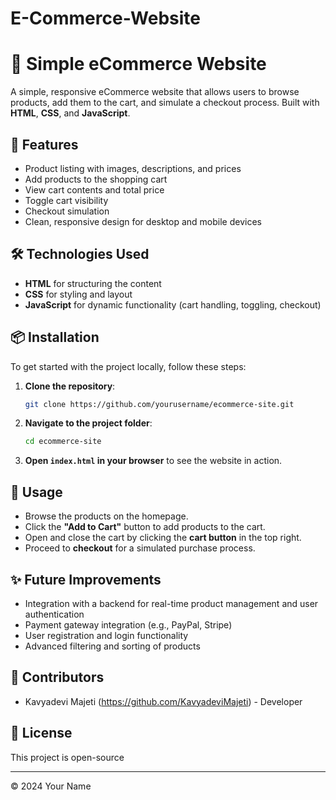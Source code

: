 # E-Commerce-Website
# 🛒 Simple eCommerce Website

A simple, responsive eCommerce website that allows users to browse products, add them to the cart, and simulate a checkout process. Built with **HTML**, **CSS**, and **JavaScript**.

## 🚀 Features
- Product listing with images, descriptions, and prices
- Add products to the shopping cart
- View cart contents and total price
- Toggle cart visibility
- Checkout simulation
- Clean, responsive design for desktop and mobile devices

## 🛠️ Technologies Used
- **HTML** for structuring the content
- **CSS** for styling and layout
- **JavaScript** for dynamic functionality (cart handling, toggling, checkout)

## 📦 Installation
To get started with the project locally, follow these steps:

1. **Clone the repository**:
    ```bash
    git clone https://github.com/yourusername/ecommerce-site.git
    ```
2. **Navigate to the project folder**:
    ```bash
    cd ecommerce-site
    ```
3. **Open `index.html` in your browser** to see the website in action.

## 📱 Usage
- Browse the products on the homepage.
- Click the **"Add to Cart"** button to add products to the cart.
- Open and close the cart by clicking the **cart button** in the top right.
- Proceed to **checkout** for a simulated purchase process.

## ✨ Future Improvements
- Integration with a backend for real-time product management and user authentication
- Payment gateway integration (e.g., PayPal, Stripe)
- User registration and login functionality
- Advanced filtering and sorting of products

## 👥 Contributors
- Kavyadevi Majeti (https://github.com/KavyadeviMajeti) - Developer

## 📄 License
This project is open-source 


---
© 2024 Your Name
